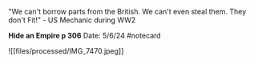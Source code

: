 "We can't borrow parts from the British. We can't even steal them. They don't Fit!" - US Mechanic during WW2


**Hide an Empire p 306** 
Date: 5/6/24
 #notecard

![[files/processed/IMG_7470.jpeg]]